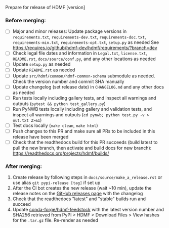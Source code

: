 Prepare for release of HDMF [version]

### Before merging:
- [ ] Major and minor releases: Update package versions in `requirements.txt`, `requirements-dev.txt`,
  `requirements-doc.txt`, `requirements-min.txt`, `requirements-opt.txt`, `setup.py` as needed
  See https://requires.io/github/hdmf-dev/hdmf/requirements/?branch=dev
- [ ] Check legal file dates and information in `Legal.txt`, `license.txt`, `README.rst`, `docs/source/conf.py`,
  and any other locations as needed
- [ ] Update `setup.py` as needed
- [ ] Update `README.rst` as needed
- [ ] Update `src/hdmf/common/hdmf-common-schema` submodule as needed. Check the version number and commit SHA manually
- [ ] Update changelog (set release date) in `CHANGELOG.md` and any other docs as needed
- [ ] Run tests locally including gallery tests, and inspect all warnings and outputs
  (`pytest && python test_gallery.py`)
- [ ] Run PyNWB tests locally including gallery and validation tests, and inspect all warnings and outputs
  (`cd pynwb; python test.py -v > out.txt 2>&1`)
- [ ] Test docs locally (`make clean`, `make html`)
- [ ] Push changes to this PR and make sure all PRs to be included in this release have been merged
- [ ] Check that the readthedocs build for this PR succeeds (build latest to pull the new branch, then activate and
  build docs for new branch): https://readthedocs.org/projects/hdmf/builds/

### After merging:
1. Create release by following steps in `docs/source/make_a_release.rst` or use alias `git pypi-release [tag]` if set up
2. After the CI bot creates the new release (wait ~10 min), update the release notes on the
   [GitHub releases page](https://github.com/hdmf-dev/hdmf/releases) with the changelog
3. Check that the readthedocs "latest" and "stable" builds run and succeed
4. Update [conda-forge/hdmf-feedstock](https://github.com/conda-forge/hdmf-feedstock) with the latest version number
   and SHA256 retrieved from PyPI > HDMF > Download Files > View hashes for the `.tar.gz` file. Re-render as needed
